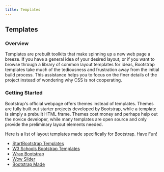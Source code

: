 ```yaml
---
title: Templates
---
```


## Templates

### Overview
Templates are prebuilt toolkits that make spinning up a new web page a breeze. If you have a general idea of your desired layout, or if you want to browse through a library of common layout templates for ideas, Bootstrap templates take much of the tediousness and frustration away from the initial build process. This assistance helps you to focus on the finer details of the project instead of wondering why CSS is not cooperating.

### Getting Started
Bootstrap's official webpage offers themes instead of templates. Themes are fully built out starter projects developed by Bootstrap, while a template is simply a prebuilt HTML frame. Themes cost money and perhaps help out the novice developer, while many templates are open source and only provide the preliminary layout elements needed.

Here is a list of layout templates made specifically for Bootstrap. Have Fun!

* [StartBootstrap Templates](https://startbootstrap.com/)
* [W3 Schools Bootstrap Templates](https://www.w3schools.com/bootstrap/bootstrap_templates.asp)
* [Wrap Bootstrap](https://wrapbootstrap.com/)
* [Wow Slider](http://wowslider.com/posts/35-top-free-bootstrap-templates-2016-95.html)
* [Bootstrap Made](https://bootstrapmade.com/)
